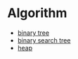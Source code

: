 # Algorithm

* [binary tree](https://www.notion.so/algorithm-5f077f82ce764c63872564572703770c)
* [binary search tree](https://www.notion.so/algorithm-5f077f82ce764c63872564572703770c)
* [heap](https://www.notion.so/algorithm-5f077f82ce764c63872564572703770c)
